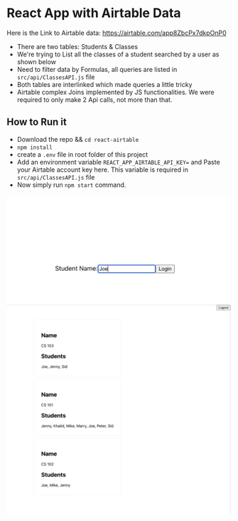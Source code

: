 # React App with Airtable Data

Here is the Link to Airtable data: https://airtable.com/app8ZbcPx7dkpOnP0

* There are two tables: Students & Classes
* We're trying to List all the classes of a student searched by a user as shown below
* Need to filter data by Formulas, all queries are listed in `src/api/ClassesAPI.js` file
* Both tables are interlinked which made queries a little tricky
* Airtable complex Joins implemented by JS functionalities. We were required to only make 2 Api calls, not more than that.

## How to Run it
* Download the repo && `cd react-airtable`
* `npm install`
* create a `.env` file in root folder of this project
* Add an environment variable `REACT_APP_AIRTABLE_API_KEY=` and Paste your Airtable account key here. This variable is required in `src/api/ClassesAPI.js` file
* Now simply run `npm start` command.

 ![](src/images/home.png) ![](src/images/listing-page.png)
